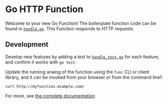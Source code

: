 # Go HTTP Function

Welcome to your new Go Function! The boilerplate function code can be found in
[`handle.go`](handle.go). This Function responds to HTTP requests.

## Development

Develop new features by adding a test to [`handle_test.go`](handle_test.go) for
each feature, and confirm it works with `go test`.

Update the running analog of the function using the `func` CLI or client
library, and it can be invoked from your browser or from the command line1:

```console 
curl http://myfunction.example.com/
```

For more, see [the complete documentation]('https://github.com/knative/func/tree/main/docs') 


